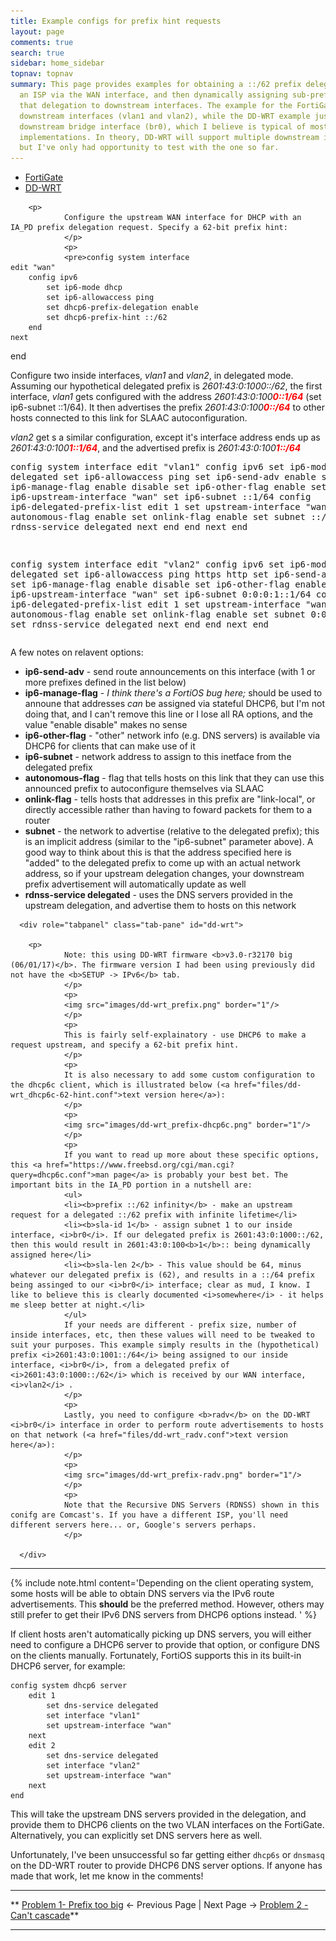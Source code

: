 ```yaml
---
title: Example configs for prefix hint requests
layout: page
comments: true
search: true
sidebar: home_sidebar
topnav: topnav
summary: This page provides examples for obtaining a ::/62 prefix delegation from
  an ISP via the WAN interface, and then dynamically assigning sub-prefixes of of
  that delegation to downstream interfaces. The example for the FortiGate uses two
  downstream interfaces (vlan1 and vlan2), while the DD-WRT example just shows one
  downstream bridge interface (br0), which I believe is typical of most Wi-Fi router
  implementations. In theory, DD-WRT will support multiple downstream interfaces,
  but I've only had opportunity to test with the one so far.
---
```


<ul id="profileTabs" class="nav nav-tabs">
    <li class="active"><a href="#fortigate" data-toggle="tab">FortiGate</a></li>
    <li><a href="#dd-wrt" data-toggle="tab">DD-WRT</a></li>
</ul>
  <div class="tab-content">
    <div role="tabpanel" class="tab-pane active" id="fortigate">

        <p>
				Configure the upstream WAN interface for DHCP with an IA_PD prefix delegation request. Specify a 62-bit prefix hint:
				</p>
				<p>
				<pre>config system interface
    edit "wan"
        config ipv6
            set ip6-mode dhcp
            set ip6-allowaccess ping
            set dhcp6-prefix-delegation enable
            set dhcp6-prefix-hint ::/62
        end
    next
end </pre>
			</p>
			<p>
			Configure two inside interfaces, <i>vlan1</i> and <i>vlan2</i>, in delegated mode. Assuming our hypothetical delegated prefix is <i>2601:43:0:1000::/62</i>, the first interface, <i>vlan1</i> gets configured with the address <i>2601:43:0:100<font color="red"><b>0::1/64</b></font></i> (set ip6-subnet ::1/64). It then advertises the prefix <i>2601:43:0:100<font color="red"><b>0::/64</b></font></i> to other hosts connected to this link for SLAAC autoconfiguration.
			</p>
			<p>
			<i>vlan2</i> get s a similar configuration, except it's interface address ends up as <i>2601:43:0:100<font color="red"><b>1::1/64</b></font></i>, and the advertised prefix is <i>2601:43:0:100<font color="red"><b>1::/64</b></font></i>
			</p>
			<p>
			<pre>config system interface
    edit "vlan1"
        config ipv6
            set ip6-mode delegated
            set ip6-allowaccess ping
            set ip6-send-adv enable
            set ip6-manage-flag enable disable
            set ip6-other-flag enable
            set ip6-upstream-interface "wan"
            set ip6-subnet ::1/64
            config ip6-delegated-prefix-list
                edit 1
                    set upstream-interface "wan"
                    set autonomous-flag enable
                    set onlink-flag enable
                    set subnet ::/64
                    set rdnss-service delegated
                next
            end
        end
    next
end

config system interface
    edit "vlan2"
        config ipv6
            set ip6-mode delegated
            set ip6-allowaccess ping https http
            set ip6-send-adv enable
            set ip6-manage-flag enable disable
            set ip6-other-flag enable
            set ip6-upstream-interface "wan"
            set ip6-subnet 0:0:0:1::1/64
            config ip6-delegated-prefix-list
                edit 1
                    set upstream-interface "wan"
                    set autonomous-flag enable
                    set onlink-flag enable
                    set subnet 0:0:0:1::/64
                    set rdnss-service delegated
                next
            end
        end
    next
end</pre>
			</p>
			<p>
			A few notes on relavent options:
			<ul>
			<li><b>ip6-send-adv</b> - send route announcements on this interface (with 1 or more prefixes defined in the list below)</li>
			<li><b>ip6-manage-flag</b> - <i>I think there's a FortiOS bug here;</i> should be used to announe that addresses <i>can</i> be assigned via stateful DHCP6, but I'm not doing that, and I can't remove this line or I lose all RA options, and the value "enable disable" makes no sense</li>
			<li><b>ip6-other-flag</b> - "other" network info (e.g. DNS servers) is available via DHCP6 for clients that can make use of it</li>
			<li><b>ip6-subnet</b> - network address to assign to this inetface from the delegated prefix</li>
			<li><b>autonomous-flag</b> - flag that tells hosts on this link that they can use this announced prefix to autoconfigure themselves via SLAAC</li>
			<li><b>onlink-flag</b> - tells hosts that addresses in this prefix are "link-local", or directly accessible rather than having to foward packets for them to a router</li>
			<li><b>subnet</b> - the network to advertise (relative to the delegated prefix); this is an implicit address (similar to the "ip6-subnet" parameter above). A good way to think about this is that the address specified here is "added" to the delegated prefix to come up with an actual network address, so if your upstream delegation changes, your downstream prefix advertisement will automatically update as well</li>
			<li><b>rdnss-service delegated</b> - uses the DNS servers provided in the upstream delegation, and advertise them to hosts on this network</li>
			</ul>
			</p>
      </div>

      <div role="tabpanel" class="tab-pane" id="dd-wrt">

        <p>
				Note: this using DD-WRT firmware <b>v3.0-r32170 big (06/01/17)</b>. The firmware version I had been using previously did not have the <b>SETUP -> IPv6</b> tab.
				</p>
				<p>
				<img src="images/dd-wrt_prefix.png" border="1"/>
				</p>
				<p>
				This is fairly self-explainatory - use DHCP6 to make a request upstream, and specify a 62-bit prefix hint.
				</p>
				<p>
				It is also necessary to add some custom configuration to the dhcp6c client, which is illustrated below (<a href="files/dd-wrt_dhcp6c-62-hint.conf">text version here</a>):
				</p>
				<p>
				<img src="images/dd-wrt_prefix-dhcp6c.png" border="1"/>
				</p>
				<p>
				If you want to read up more about these specific options, this <a href="https://www.freebsd.org/cgi/man.cgi?query=dhcp6c.conf">man page</a> is probably your best bet. The important bits in the IA_PD portion in a nutshell are:
				<ul>
				<li><b>prefix ::/62 infinity</b> - make an upstream request for a delegated ::/62 prefix with infinite lifetime</li>
				<li><b>sla-id 1</b> - assign subnet 1 to our inside interface, <i>br0</i>. If our delegated prefix is 2601:43:0:1000::/62, then this would result in 2601:43:0:100<b>1</b>:: being dynamically assigned here</li>
				<li><b>sla-len 2</b> - This value should be 64, minus whatever our delegated prefix is (62), and results in a ::/64 prefix being assinged to our <i>br0</i> interface; clear as mud, I know. I like to believe this is clearly documented <i>somewhere</i> - it helps me sleep better at night.</li>
				</ul>
				If your needs are different - prefix size, number of inside interfaces, etc, then these values will need to be tweaked to suit your purposes. This example simply results in the (hypothetical) prefix <i>2601:43:0:1001::/64</i> being assigned to our inside interface, <i>br0</i>, from a delegated prefix of <i>2601:43:0:1000::/62</i> which is received by our WAN interface, <i>vlan2</i> .
				</p>
				<p>
				Lastly, you need to configure <b>radv</b> on the DD-WRT <i>br0</i> interface in order to perform route advertisements to hosts on that network (<a href="files/dd-wrt_radv.conf">text version here</a>):
				</p>
				<p>
				<img src="images/dd-wrt_prefix-radv.png" border="1"/>
				</p>
				<p>
				Note that the Recursive DNS Servers (RDNSS) shown in this conifg are Comcast's. If you have a different ISP, you'll need different servers here... or, Google's servers perhaps.
				</p>
				
      </div>

</div>

-----

{% include note.html content='Depending on the client operating system, some hosts will be able to obtain DNS servers via the IPv6 route advertisements. This **should** be the preferred method. However, others may still prefer to get their IPv6 DNS servers from DHCP6 options instead. ' %}

If client hosts aren't automatically picking up DNS servers, you will either need to configure a DHCP6 server to provide that option, or configure DNS on the clients manually. Fortunately, FortiOS supports this in its built-in DHCP6 server, for example:

```
config system dhcp6 server
    edit 1
        set dns-service delegated
        set interface "vlan1"
        set upstream-interface "wan"
    next
    edit 2
        set dns-service delegated
        set interface "vlan2"
        set upstream-interface "wan"
    next
end
```

This  will take the upstream DNS servers provided in the delegation, and provide them to DHCP6 clients on the two VLAN interfaces on the FortiGate. Alternatively, you can explicitly set DNS servers here as well.

Unfortunately, I've been unsuccessful so far getting either `dhcp6s` or `dnsmasq` on the DD-WRT
 router to provide DHCP6 DNS server options. If anyone has made that work, let me know in the comments!

-----

** [Problem 1- Prefix too big](prefix64.html) <- Previous Page \| Next Page -> [Problem 2 - Can't cascade](problem_cascade.html)**

-----